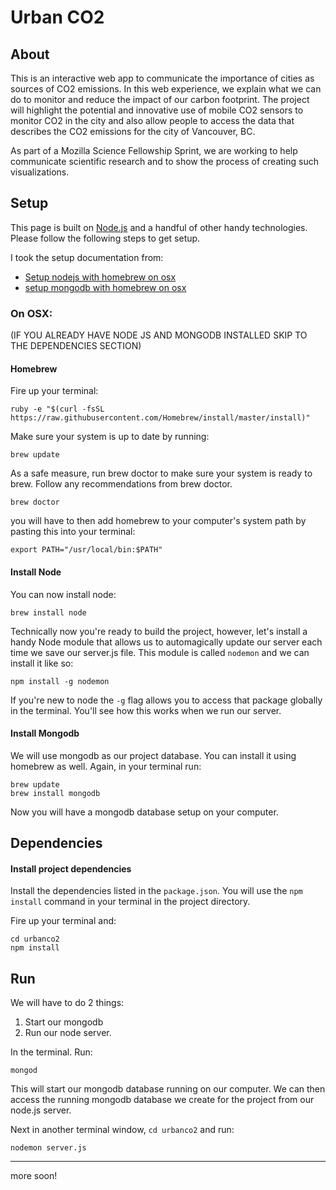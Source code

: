 # Urban CO2

## About

This is an interactive web app to communicate the importance of cities as sources of CO2 emissions. In this web experience, we explain what we can do to monitor and reduce the impact of our carbon footprint. The project will highlight the potential and innovative use of mobile CO2 sensors to monitor CO2 in the city and also allow people to access the data that describes the CO2 emissions for the city of Vancouver, BC.

As part of a Mozilla Science Fellowship Sprint, we are working to help communicate scientific research and to show the process of creating such visualizations.


## Setup

This page is built on [Node.js]() and a handful of other handy technologies. Please follow the following steps to get setup.

I took the setup documentation from:

* [Setup nodejs with homebrew on osx](https://changelog.com/install-node-js-with-homebrew-on-os-x/)
* [setup mongodb with homebrew on osx](https://docs.mongodb.org/manual/tutorial/install-mongodb-on-os-x/)

### On OSX:
(IF YOU ALREADY HAVE NODE JS AND MONGODB INSTALLED SKIP TO THE DEPENDENCIES SECTION)
#### Homebrew

Fire up your terminal:

```
ruby -e "$(curl -fsSL https://raw.githubusercontent.com/Homebrew/install/master/install)"
```

Make sure your system is up to date by running:

```
brew update
```

As a safe measure, run brew doctor to make sure your system is ready to brew. Follow any recommendations from brew doctor.

```
brew doctor
```

you will have to then add homebrew to your computer's system path by pasting this into your terminal:

```
export PATH="/usr/local/bin:$PATH"
```

#### Install Node

You can now install node:

```
brew install node
```

Technically now you're ready to build the project, however, let's install a handy Node module that allows us to automagically update our server each time we save our server.js file. This module is called ```nodemon``` and we can install it like so:

```
npm install -g nodemon
```

If you're new to node the ```-g``` flag allows you to access that package globally in the terminal. You'll see how this works when we run our server. 

#### Install Mongodb

We will use mongodb as our project database. You can install it using homebrew as well. Again, in your terminal run:

```
brew update
brew install mongodb
```

Now you will have a mongodb database setup on your computer. 


## Dependencies

#### Install project dependencies
Install the dependencies listed in the ```package.json```. You will use the ```npm install``` command in your terminal in the project directory. 

Fire up your terminal and:

```
cd urbanco2
npm install
```


## Run 

We will have to do 2 things:

1. Start our mongodb
2. Run our node server.

In the terminal. Run:

```
mongod
```

This will start our mongodb database running on our computer. We can then access the running mongodb database we create for the project from our node.js server.

Next in another terminal window, ```cd urbanco2``` and run:

```
nodemon server.js
```

*** 
more soon!
